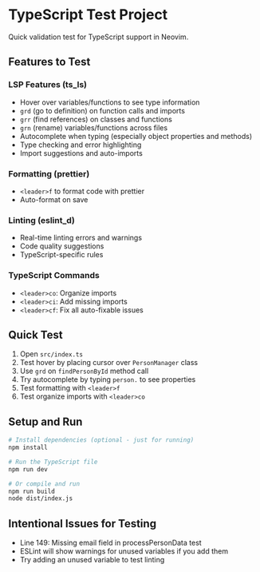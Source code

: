 # TypeScript Test Project

Quick validation test for TypeScript support in Neovim.

## Features to Test

### LSP Features (ts_ls)
- Hover over variables/functions to see type information
- `grd` (go to definition) on function calls and imports
- `grr` (find references) on classes and functions
- `grn` (rename) variables/functions across files
- Autocomplete when typing (especially object properties and methods)
- Type checking and error highlighting
- Import suggestions and auto-imports

### Formatting (prettier)
- `<leader>f` to format code with prettier
- Auto-format on save

### Linting (eslint_d)
- Real-time linting errors and warnings
- Code quality suggestions
- TypeScript-specific rules

### TypeScript Commands
- `<leader>co`: Organize imports
- `<leader>ci`: Add missing imports
- `<leader>cf`: Fix all auto-fixable issues

## Quick Test
1. Open `src/index.ts`
2. Test hover by placing cursor over `PersonManager` class
3. Use `grd` on `findPersonById` method call
4. Try autocomplete by typing `person.` to see properties
5. Test formatting with `<leader>f`
6. Test organize imports with `<leader>co`

## Setup and Run
```bash
# Install dependencies (optional - just for running)
npm install

# Run the TypeScript file
npm run dev

# Or compile and run
npm run build
node dist/index.js
```

## Intentional Issues for Testing
- Line 149: Missing email field in processPersonData test
- ESLint will show warnings for unused variables if you add them
- Try adding an unused variable to test linting